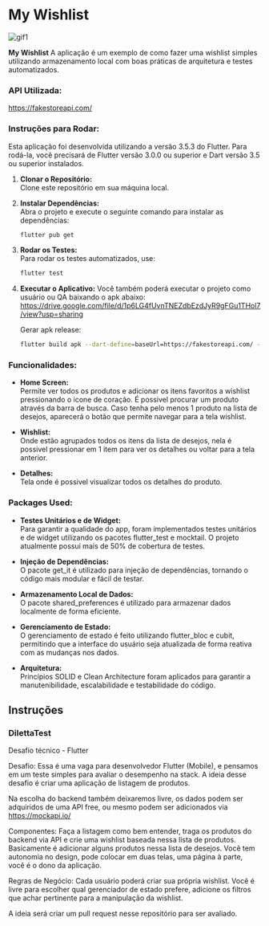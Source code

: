 # My Wishlist
![gif1](https://github.com/user-attachments/assets/ca998d6a-ed91-4641-b2d7-f310c4712987)

**My Wishlist**  A aplicação é um exemplo de como fazer uma wishlist simples utilizando armazenamento local com boas práticas de arquitetura e testes automatizados.

### API Utilizada:
https://fakestoreapi.com/

### Instruções para Rodar:

Esta aplicação foi desenvolvida utilizando a versão 3.5.3 do Flutter. Para rodá-la, você precisará de Flutter versão 3.0.0 ou superior e Dart versão 3.5 ou superior instalados.

1. **Clonar o Repositório:**  
   Clone este repositório em sua máquina local.

2. **Instalar Dependências:**  
   Abra o projeto e execute o seguinte comando para instalar as dependências:  
   ```bash
   flutter pub get

3. **Rodar os Testes:**  
   Para rodar os testes automatizados, use:
   ```bash
   flutter test

4. **Executar o Aplicativo:**
   Você também poderá executar o projeto como usuário ou QA baixando o apk abaixo:
   https://drive.google.com/file/d/1p6LG4fUvnTNEZdbEzdJyR9gFGu1THol7/view?usp=sharing

   Gerar apk release:
    ```bash
   flutter build apk --dart-define=baseUrl=https://fakestoreapi.com/ --dart-define=connectTimeout=5000 --dart-define=receiveTimeout=15000

### Funcionalidades:

- **Home Screen:**  
  Permite ver todos os produtos e adicionar os itens favoritos a wishlist pressionando o icone de coração. É possivel procurar um produto através da barra de busca. Caso tenha pelo menos 1 produto na lista de desejos, aparecerá o botão que permite navegar para a tela wishlist.

- **Wishlist:**  
  Onde estão agrupados todos os itens da lista de desejos, nela é possivel pressionar em 1 item para ver os detalhes ou voltar para a tela anterior.

- **Detalhes:**  
  Tela onde é possivel visualizar todos os detalhes do produto.

### Packages Used:

- **Testes Unitários e de Widget:**  
  Para garantir a qualidade do app, foram implementados testes unitários e de widget utilizando os pacotes flutter_test e mocktail. O projeto atualmente possui mais de 50% de cobertura de testes.

- **Injeção de Dependências:**  
  O pacote get_it é utilizado para injeção de dependências, tornando o código mais modular e fácil de testar.

- **Armazenamento Local de Dados:**  
  O pacote shared_preferences é utilizado para armazenar dados localmente de forma eficiente.

- **Gerenciamento de Estado:**  
  O gerenciamento de estado é feito utilizando flutter_bloc e cubit, permitindo que a interface do usuário seja atualizada de forma reativa com as mudanças nos dados.

- **Arquitetura:**  
  Princípios SOLID e Clean Architecture foram aplicados para garantir a manutenibilidade, escalabilidade e testabilidade do código.

## Instruções

### DilettaTest
Desafio técnico - Flutter

Desafio: Essa é uma vaga para desenvolvedor Flutter (Mobile), e pensamos em um teste simples para avaliar o desempenho na stack. A ideia desse desafio é criar uma aplicação de listagem de produtos.

Na escolha do backend também deixaremos livre, os dados podem ser adquiridos de uma API free, ou mesmo podem ser adicionados via https://mockapi.io/

Componentes: Faça a listagem como bem entender, traga os produtos do backend via API e crie uma wishlist baseada nessa lista de produtos. Basicamente é adicionar alguns produtos nessa lista de desejos. Você tem autonomia no design, pode colocar em duas telas, uma página à parte, você é o dono da aplicação.

Regras de Negócio: Cada usuário poderá criar sua própria wishlist. Você é livre para escolher qual gerenciador de estado prefere, adicione os filtros que achar pertinente para a manipulação da wishlist.

A ideia será criar um pull request nesse repositório para ser avaliado.
